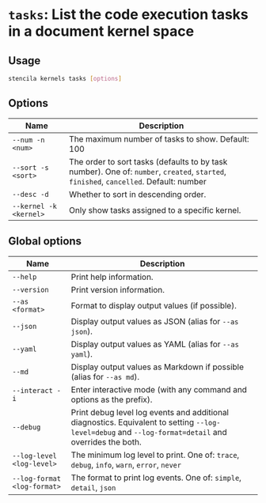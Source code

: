 <!-- Generated from doc comments in Rust. Do not edit. -->

# `tasks`: List the code execution tasks in a document kernel space

## Usage

```sh
stencila kernels tasks [options]
```

## Options

| Name                   | Description                                                                                                                            |
| ---------------------- | -------------------------------------------------------------------------------------------------------------------------------------- |
| `--num -n <num>`       | The maximum number of tasks to show. Default: 100                                                                                      |
| `--sort -s <sort>`     | The order to sort tasks (defaults to by task number). One of: `number`, `created`, `started`, `finished`, `cancelled`. Default: number |
| `--desc -d`            | Whether to sort in descending order.                                                                                                   |
| `--kernel -k <kernel>` | Only show tasks assigned to a specific kernel.                                                                                         |

## Global options

| Name                        | Description                                                                                                                                          |
| --------------------------- | ---------------------------------------------------------------------------------------------------------------------------------------------------- |
| `--help`                    | Print help information.                                                                                                                              |
| `--version`                 | Print version information.                                                                                                                           |
| `--as <format>`             | Format to display output values (if possible).                                                                                                       |
| `--json`                    | Display output values as JSON (alias for `--as json`).                                                                                               |
| `--yaml`                    | Display output values as YAML (alias for `--as yaml`).                                                                                               |
| `--md`                      | Display output values as Markdown if possible (alias for `--as md`).                                                                                 |
| `--interact -i`             | Enter interactive mode (with any command and options as the prefix).                                                                                 |
| `--debug`                   | Print debug level log events and additional diagnostics. Equivalent to setting `--log-level=debug` and `--log-format=detail` and overrides the both. |
| `--log-level <log-level>`   | The minimum log level to print. One of: `trace`, `debug`, `info`, `warn`, `error`, `never`                                                           |
| `--log-format <log-format>` | The format to print log events. One of: `simple`, `detail`, `json`                                                                                   |

